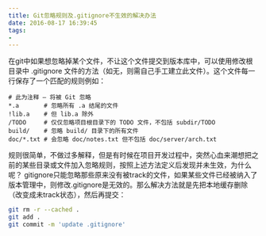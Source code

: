 ```yaml
---
title: Git忽略规则及.gitignore不生效的解决办法
date: 2016-08-17 16:39:45
tags:
- 
---
```


在git中如果想忽略掉某个文件，不让这个文件提交到版本库中，可以使用修改根目录中 .gitignore 文件的方法（如无，则需自己手工建立此文件）。这个文件每一行保存了一个匹配的规则例如：
<!--more-->

```
# 此为注释 – 将被 Git 忽略
*.a       # 忽略所有 .a 结尾的文件
!lib.a    # 但 lib.a 除外
/TODO     # 仅仅忽略项目根目录下的 TODO 文件，不包括 subdir/TODO
build/    # 忽略 build/ 目录下的所有文件
doc/*.txt # 会忽略 doc/notes.txt 但不包括 doc/server/arch.txt
``` 
规则很简单，不做过多解释，但是有时候在项目开发过程中，突然心血来潮想把之前的某些目录或文件加入忽略规则，按照上述方法定义后发现并未生效，为什么呢？
gitignore只能忽略那些原来没有被track的文件，如果某些文件已经被纳入了版本管理中，则修改.gitignore是无效的。那么解决方法就是先把本地缓存删除（改变成未track状态），然后再提交：
```bash
git rm -r --cached .
git add .
git commit -m 'update .gitignore'
```